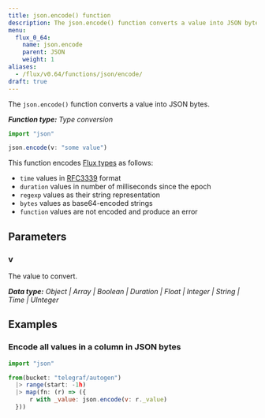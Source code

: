 ```yaml
---
title: json.encode() function
description: The json.encode() function converts a value into JSON bytes.
menu:
  flux_0_64:
    name: json.encode
    parent: JSON
    weight: 1
aliases:
  - /flux/v0.64/functions/json/encode/
draft: true
---
```


The `json.encode()` function converts a value into JSON bytes.

_**Function type:** Type conversion_

```js
import "json"

json.encode(v: "some value")
```

This function encodes [Flux types](/flux/v0.64/language/types/) as follows:

- `time` values in [RFC3339](https://tools.ietf.org/html/rfc3339) format
- `duration` values in number of milliseconds since the epoch
- `regexp` values as their string representation
- `bytes` values as base64-encoded strings
- `function` values are not encoded and produce an error

## Parameters

### v
The value to convert.

_**Data type:** Object | Array | Boolean | Duration | Float | Integer | String | Time | UInteger_

## Examples

### Encode all values in a column in JSON bytes
```js
import "json"

from(bucket: "telegraf/autogen")
  |> range(start: -1h)
  |> map(fn: (r) => ({
      r with _value: json.encode(v: r._value)
  }))
```
